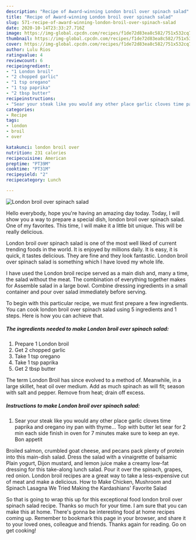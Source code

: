 ```yaml
---
description: "Recipe of Award-winning London broil over spinach salad"
title: "Recipe of Award-winning London broil over spinach salad"
slug: 571-recipe-of-award-winning-london-broil-over-spinach-salad
date: 2020-10-14T23:33:27.716Z
image: https://img-global.cpcdn.com/recipes/f1de72d83ea8c582/751x532cq70/london-broil-over-spinach-salad-recipe-main-photo.jpg
thumbnail: https://img-global.cpcdn.com/recipes/f1de72d83ea8c582/751x532cq70/london-broil-over-spinach-salad-recipe-main-photo.jpg
cover: https://img-global.cpcdn.com/recipes/f1de72d83ea8c582/751x532cq70/london-broil-over-spinach-salad-recipe-main-photo.jpg
author: Lulu Rios
ratingvalue: 4
reviewcount: 6
recipeingredient:
- "1 London broil"
- "2 chopped garlic"
- "1 tsp oregano"
- "1 tsp paprika"
- "2 tbsp butter"
recipeinstructions:
- "Sear your steak like you would any other place garlic cloves time paprika and oregano iny pan with thyme... Top with butter let sear for 2 min each side finish in oven for 7 minutes make sure to keep an eye. Bon appetit"
categories:
- Recipe
tags:
- london
- broil
- over

katakunci: london broil over 
nutrition: 231 calories
recipecuisine: American
preptime: "PT39M"
cooktime: "PT31M"
recipeyield: "2"
recipecategory: Lunch

---
```



![London broil over spinach salad](https://img-global.cpcdn.com/recipes/f1de72d83ea8c582/751x532cq70/london-broil-over-spinach-salad-recipe-main-photo.jpg)

Hello everybody, hope you're having an amazing day today. Today, I will show you a way to prepare a special dish, london broil over spinach salad. One of my favorites. This time, I will make it a little bit unique. This will be really delicious.

London broil over spinach salad is one of the most well liked of current trending foods in the world. It is enjoyed by millions daily. It is easy, it is quick, it tastes delicious. They are fine and they look fantastic. London broil over spinach salad is something which I have loved my whole life.

I have used the London broil recipe served as a main dish and, many a time, the salad without the meat. The combination of everything together makes for Assemble salad in a large bowl. Combine dressing ingredients in a small container and pour over salad immediately before serving.


To begin with this particular recipe, we must first prepare a few ingredients. You can cook london broil over spinach salad using 5 ingredients and 1 steps. Here is how you can achieve that.

<!--inarticleads1-->

##### The ingredients needed to make London broil over spinach salad:

1. Prepare 1 London broil
1. Get 2 chopped garlic
1. Take 1 tsp oregano
1. Take 1 tsp paprika
1. Get 2 tbsp butter


The term London Broil has since evolved to a method of. Meanwhile, in a large skillet, heat oil over medium. Add as much spinach as will fit; season with salt and pepper. Remove from heat; drain off excess. 

<!--inarticleads2-->

##### Instructions to make London broil over spinach salad:

1. Sear your steak like you would any other place garlic cloves time paprika and oregano iny pan with thyme... Top with butter let sear for 2 min each side finish in oven for 7 minutes make sure to keep an eye. Bon appetit


Broiled salmon, crumbled goat cheese, and pecans pack plenty of protein into this main-dish salad. Dress the salad with a vinaigrette of balsamic Plain yogurt, Dijon mustard, and lemon juice make a creamy low-fat dressing for this take-along lunch salad. Pour it over the spinach, grapes, red onion. London broil recipes are a great way to take a less-expensive cut of meat and make a delicious. How to Make Chicken, Mushroom and Spinach Lasagna We Tried Making the Kardashians&#39; Favorite Salad 

So that is going to wrap this up for this exceptional food london broil over spinach salad recipe. Thanks so much for your time. I am sure that you can make this at home. There's gonna be interesting food at home recipes coming up. Remember to bookmark this page in your browser, and share it to your loved ones, colleague and friends. Thanks again for reading. Go on get cooking!
